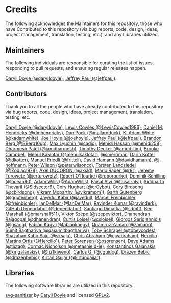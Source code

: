 # Credits

The following acknowledges the Maintainers for this repository, those who have Contributed to this repository (via bug reports, code, design, ideas, project management, translation, testing, etc.), and any Libraries utilized.

## Maintainers

The following individuals are responsible for curating the list of issues, responding to pull requests, and ensuring regular releases happen.

[Daryll Doyle (@darylldoyle)](https://github.com/darylldoyle), [Jeffrey Paul (@jeffpaul)](https://github.com/jeffpaul).

## Contributors

Thank you to all the people who have already contributed to this repository via bug reports, code, design, ideas, project management, translation, testing, etc.

[Daryll Doyle (@darylldoyle)](https://github.com/darylldoyle), [Lewis Cowles (@LewisCowles1986)](https://github.com/LewisCowles1986), [Daniel M. Hendricks (@dmhendricks)](https://github.com/dmhendricks), [Dan Pock (@mallardduck)](https://github.com/mallardduck), [K. Adam White (@kadamwhite)](https://github.com/kadamwhite), [Joe Hoyle (@joehoyle)](https://github.com/joehoyle), [Jeffrey Paul (@jeffpaul)](https://github.com/jeffpaul), [Brandon Berg (@BBerg10up)](https://github.com/BBerg10up), [Max Lyuchin (@cadic)](https://github.com/cadic), [Mehidi Hassan (@mehidi258)](https://github.com/mehidi258), [Dharmesh Patel (@iamdharmesh)](https://github.com/iamdharmesh), [Timothy Decker (@amdd-tim)](https://github.com/amdd-tim), [Brooke Campbell](https://www.linkedin.com/in/brookecampbelldesign/), [Mehul Kaklotar (@mehulkaklotar)](https://github.com/mehulkaklotar), [@smerriman](https://github.com/smerriman), [Darin Kotter (@dkotter)](https://github.com/dkotter), [Manuel Friedli (@fritteli)](https://github.com/fritteli), [David Hamann (@davidhamann)](https://github.com/davidhamann), [@j-hoffmann](https://github.com/j-hoffmann), [Peter Wilson (@peterwilsoncc)](https://github.com/peterwilsoncc), [Torsten Landsiedel (@Zodiac1978)](https://github.com/Zodiac1978), [Axel DUCORON (@aksld)](https://github.com/aksld), [Mario Rader (@r8r)](https://github.com/r8r), [Jeremy Turowetz (@jerturowetz)](https://github.com/jerturowetz), [Robert O'Rourke (@roborourke)](https://github.com/roborourke), [Dominik Schilling (@ocean90)](https://github.com/ocean90), [Adam Wills (@AdamWills)](https://github.com/AdamWills), [Faisal Alvi (@faisal-alvi)](https://github.com/faisal-alvi), [Siddharth Thevaril (@Sidsector9)](https://github.com/Sidsector9), [Cory Hughart (@cr0ybot)](https://github.com/cr0ybot),  [Cory Birdsong (@cbirdsong)](https://github.com/cbirdsong), [Vikram Moparthy (@vikrampm1)](https://github.com/vikrampm1), [Garth Gutenberg (@ggutenberg)](https://github.com/ggutenberg), [Jayedul Kabir (@jayedul)](https://github.com/jayedul), [Marcel Freinbichler (@freinbichler)](https://github.com/freinbichler), [IanDelMar (@IanDelMar)](https://github.com/IanDelMar), [Ravinder Kumar (@ravinderk)](https://github.com/ravinderk), [GitHub Dependabot (@dependabot)](https://github.com/apps/dependabot), [Santiago Dimattia (@sdmtt)](https://github.com/sdmtt), [Ben Marshall (@bmarshall511)](https://github.com/bmarshall511), [Viktor Szépe (@szepeviktor)](https://github.com/szepeviktor), [Dhanendran Rajagopal (@dhanendran)](https://github.com/dhanendran), [Curtis Loisel (@csloisel)](https://github.com/csloisel), [Giorgos Sarigiannidis (@gsarig)](https://github.com/gsarig), [Fabian Kägy (@fabiankaegy)](https://github.com/fabiankaegy), [Quamruz Zaman (@zamanq)](https://github.com/zamanq), [Sumit Bagthariya (@qasumitbagthariya)](https://github.com/qasumitbagthariya), [Toby Schrapel (@tobeycodes)](https://github.com/tobeycodes), [Shazahan Kabir Saju (@sksaju)](https://github.com/sksaju), [Chris Abraham (@cjyabraham)](https://github.com/cjyabraham), [Hercilio Martins Ortiz (@Hercilio1)](https://github.com/Hercilio1), [Peter Sorensen (@psorensen)](https://github.com/psorensen), [Dave Adams (@tictag)](https://github.com/tictag), [Cormac Nicholson (@metashield-ie)](https://github.com/metashield-ie), [Konstantinos Galanakis (@kmgalanakis)](https://github.com/kmgalanakis), [(@liz1kiweno)](https://github.com/liz1kiweno), [Carlos G. (@cguidog)](https://github.com/cguidog), [Drazen Bebic (@drazenbebic)](https://github.com/drazenbebic), [Kirtan Gajjar (@kirtangajjar)](https://github.com/kirtangajjar).

## Libraries

The following software libraries are utilized in this repository.

[svg-sanitizer](https://github.com/darylldoyle/svg-sanitizer) by [Daryll Doyle](https://github.com/darylldoyle) and licensed [GPLv2](https://github.com/darylldoyle/svg-sanitizer/blob/master/LICENSE).
